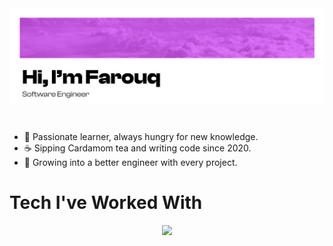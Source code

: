 <img src = "https://github.com/far0uq/far0uq/blob/main/github_header.png">

#

- 💪 Passionate learner, always hungry for new knowledge.
- ☕ Sipping Cardamom tea and writing code since 2020.
- 🌱 Growing into a better engineer with every project.

# Tech I've Worked With
<p align="center">
  <a href="https://skillicons.dev">
    <img src="https://skillicons.dev/icons?i=figma,sass,bootstrap,javascript,typescript,react,astro,nodejs,express,python,django,flask,solidity,mongodb,mysql,postman,docker,aws,kubernetes,github,netlify,vercel&perline=8" />
  </a>
</p>
